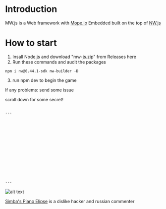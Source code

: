 # Introduction

MW.js is a Web framework with [Mope.io](https://mope.io) Embedded built on the top of [NW.js](https://nwjs.io)

# How to start

1. Insall Node.js and download "mw-js.zip" from Releases here
2. Run these commands and audit the packages
```
npm i nw@0.44.1-sdk nw-builder -D
```
3. run npm dev to begin the game

If any problems: send some issue


scroll down for some secret!

```

---















---

```

![alt text](https://yt3.ggpht.com/ytc/AAUvwniUQ0O-9Dg7parCAvo9ezPsostO6s-p3ZcyIVru=s900 "pe")

[Simba's Piano Elipse](https://www.youtube.com/channel/UCPshfUdjkP5dzONwbAkihHg) is a dislike hacker and russian commenter
